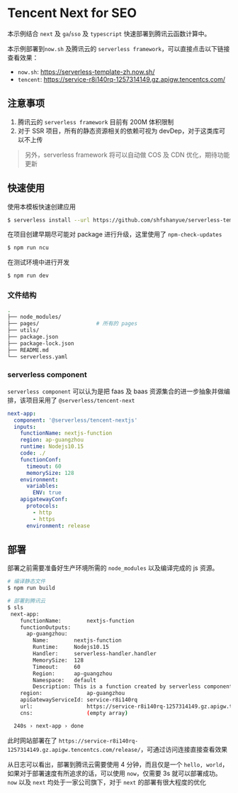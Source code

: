 # Tencent Next for SEO

本示例结合 `next` 及 `ga`/`sso` 及 `typescript` 快速部署到腾讯云函数计算中。

本示例部署到`now.sh` 及腾讯云的 `serverless framework`，可以直接点击以下链接查看效果：

+ `now.sh`: <https://serverless-template-zh.now.sh/>
+ `tencent`: <https://service-r8i140rq-1257314149.gz.apigw.tencentcs.com/>

## 注意事项

1. 腾讯云的 `serverless framework` 目前有 200M 体积限制
1. 对于 SSR 项目，所有的静态资源相关的依赖可视为 devDep，对于这类库可以不上传

> 另外，serverless framework 将可以自动做 COS 及 CDN 优化，期待功能更新

## 快速使用

使用本模板快速创建应用

``` bash
$ serverless install --url https://github.com/shfshanyue/serverless-template-zh/tree/master/tencent-next-helmet-ga --name next-app
```

在项目创建早期尽可能对 package 进行升级，这里使用了 `npm-check-updates`

``` bash
$ npm run ncu
```

在测试环境中进行开发

``` bash
$ npm run dev
```

### 文件结构

``` bash
.
├── node_modules/
├── pages/                  # 所有的 pages
├── utils/
├── package.json
├── package-lock.json
├── README.md
└── serverless.yaml
```

### serverless component

`serverless component` 可以认为是把 faas 及 baas 资源集合的进一步抽象并做编排，该项目采用了 `@serverless/tencent-next`

``` yaml
next-app:
  component: '@serverless/tencent-nextjs'
  inputs:
    functionName: nextjs-function
    region: ap-guangzhou
    runtime: Nodejs10.15
    code: ./
    functionConf:
      timeout: 60
      memorySize: 128
    environment:
      variables:
        ENV: true
    apigatewayConf:
      protocols:
        - http
        - https
      environment: release
```

## 部署

部署之前需要准备好生产环境所需的 `node_modules` 以及编译完成的 js 资源。

``` bash
# 编译静态文件
$ npm run build

# 部署到腾讯云
$ sls
 next-app:
    functionName:        nextjs-function
    functionOutputs:
      ap-guangzhou:
        Name:        nextjs-function
        Runtime:     Nodejs10.15
        Handler:     serverless-handler.handler
        MemorySize:  128
        Timeout:     60
        Region:      ap-guangzhou
        Namespace:   default
        Description: This is a function created by serverless component
    region:              ap-guangzhou
    apiGatewayServiceId: service-r8i140rq
    url:                 https://service-r8i140rq-1257314149.gz.apigw.tencentcs.com/release/
    cns:                 (empty array)

  240s › next-app › done
```

此时网站部署在了 `https://service-r8i140rq-1257314149.gz.apigw.tencentcs.com/release/`，可通过访问连接直接查看效果

从日志可以看出，部署到腾讯云需要使用 4 分钟，而且仅是一个 `hello, world`，如果对于部署速度有所追求的话，可以使用 `now`，仅需要 3s 就可以部署成功。`now` 以及 `next` 均处于一家公司旗下，对于 `next` 的部署有很大程度的优化
